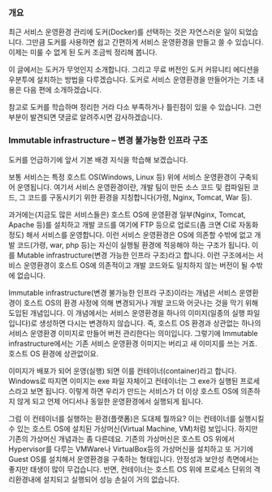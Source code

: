 ### 개요

최근 서비스 운영환경 관리에 도커(Docker)를 선택하는 것은 자연스러운 일이 되었습니다. 그만큼 도커를 사용하면 쉽고 간편하게 서비스 운영환경을 만들고 쓸 수 있습니다. 이제는 미룰 수 없게 된 도커 조금씩 정리해 봅니다.

이 글에서는 도커가 무엇인지 소개합니다. 그리고 무료 버전인 도커 커뮤니티 에디션을 우분투에 설치하는 방법을 다루겠습니다. 도커로 서비스 운영환경을 만들어가는 기초 내용은 다음 편에 소개하겠습니다.

참고로 도커를 학습하며 정리한 거라 다소 부족하거나 틀린점이 있을 수 있습니다. 그런 부분이 발견되면 댓글로 알려주시면 감사하겠습니다.

### Immutable infrastructure – 변경 불가능한 인프라 구조

도커를 언급하기에 앞서 기본 배경 지식을 학습해 보겠습니다.

보통 서비스는 특정 호스트 OS(Windows, Linux 등) 위에 서비스 운영환경이 구축되어 운영됩니다. 여기서 서비스 운영환경이란, 개발 팀이 만든 소스 코드 및 컴파일된 코드, 그 코드를 구동시키기 위한 환경을 지칭합니다(가령, Nginx, Tomcat, War 등).

과거에는(지금도 많은 서비스들은) 호스트 OS에 운영환경 일부(Nginx, Tomcat, Apache 등)를 설치하고 개발 코드를 여기에 FTP 등으로 업로드(좀 크면 CI로 자동화 정도) 해서 서비스를 운영합니다. 이런 서비스 운영환경은 OS에 의존할 수밖에 없고 개발 코드(가령, war, php 등)는 자신이 실행될 환경에 적응해야 하는 구조가 됩니다. 이를 Mutable infrastructure(변경 가능한 인프라 구조)라고 합니다. 이런 구조에서는 서비스 운영환경이 호스트 OS에 의존적이고 개발 코드와도 일치하지 않는 버전이 될 수밖에 없습니다.

Immutable infrastructure(변경 불가능한 인프라 구조)이라는 개념은 서비스 운영환경이 호스트 OS의 환경 사정에 의해 변경되거나 개발 코드와 어긋나는 것을 막기 위해 도입된 개념입니다. 이 개념에서는 서비스 운영환경을 하나의 이미지(일종의 실행 파일입니다)로 생성하면 다시는 변경하지 않습니다. 즉, 호스트 OS 환경과 상관없는 하나의 서비스 운영환경 이미지로 만들어 버전 관리한다는 의미입니다. 그렇기에 Immutable infrastructure에서는 기존 서비스 운영환경 이미지는 버리고 새 이미지를 쓰는 거죠. 호스트 OS 환경에 상관없이요.

이미지가 배포가 되어 운영(실행) 되면 이를 컨테이너(container)라고 합니다. Windows로 따지면 이미지는 exe 파일 자체이고 컨테이너는 그 exe가 실행된 프로세스라고 보면 됩니다. 이렇게 하면 우리가 만드는 서비스가 더 이상 호스트 OS에 의존하지 않게 되고 언제 어디서나 동일한 운영환경에서 실행되게 됩니다.

그럼 이 컨테이너를 실행하는 환경(플랫폼)은 도대체 뭘까요? 이는 컨테이너를 실행시킬 수 있는 호스트 OS에 설치된 가상머신(Virtual Machine, VM)처럼 보입니다. 하지만 기존의 가상머신 개념과는 좀 다른데요. 기존의 가상머신은 호스트 OS 위에서 Hypervisor를 다루는 VMWare나 VirtualBox등의 가상머신을 설치하고 또 거기에 Guest OS를 설치해서 운영환경을 구축하는 형태입니다. 안정성과 보안성 측면에서는 좋지만 태생이 많이 무겁습니다. 반면, 컨테이너는 호스트 OS 위에 프로세스 단위의 격리환경내에 설치되고 실행되어 성능 손실이 거의 없습니다.



